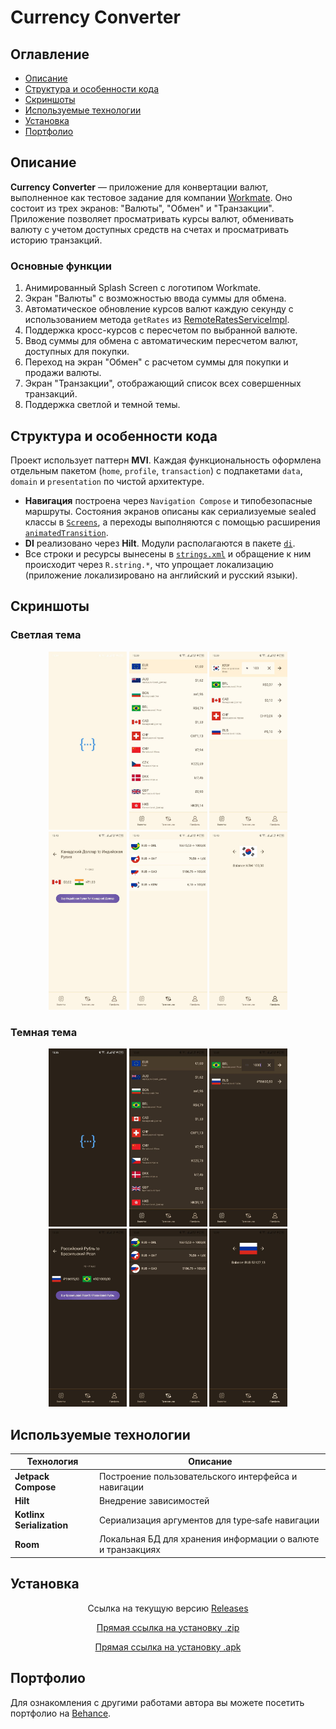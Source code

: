 # Currency Converter

## Оглавление
- [Описание](#описание)
- [Структура и особенности кода](#структура-и-особенности-кода)
- [Скриншоты](#скриншоты)
- [Используемые технологии](#используемые-технологии)
- [Установка](#установка)
- [Портфолио](#портфолио)

## Описание
**Currency Converter** — приложение для конвертации валют, выполненное как тестовое задание для компании [Workmate](https://work-mate.ru/). Оно состоит из трех экранов: "Валюты", "Обмен" и "Транзакции". Приложение позволяет просматривать курсы валют, обменивать валюту с учетом доступных средств на счетах и просматривать историю транзакций.

### Основные функции
1. Анимированный Splash Screen с логотипом Workmate.
2. Экран "Валюты" с возможностью ввода суммы для обмена.
3. Автоматическое обновление курсов валют каждую секунду с использованием метода `getRates` из [RemoteRatesServiceImpl](app/src/main/java/com/example/currencyconverter/home/data/data_source/remote/RemoteRatesServiceImpl.kt).
4. Поддержка кросс-курсов с пересчетом по выбранной валюте.
5. Ввод суммы для обмена с автоматическим пересчетом валют, доступных для покупки.
6. Переход на экран "Обмен" с расчетом суммы для покупки и продажи валюты.
7. Экран "Транзакции", отображающий список всех совершенных транзакций.
8. Поддержка светлой и темной темы.

## Структура и особенности кода
Проект использует паттерн **MVI**. Каждая функциональность оформлена отдельным пакетом (`home`, `profile`, `transaction`) с подпакетами `data`, `domain` и `presentation` по чистой архитектуре.

- **Навигация** построена через `Navigation Compose` и типобезопасные маршруты. Состояния экранов описаны как сериализуемые sealed классы в [`Screens`](app/src/main/java/com/example/currencyconverter/navigation/Screens.kt), а переходы выполняются с помощью расширения [`animatedTransition`](app/src/main/java/com/example/currencyconverter/navigation/animatedTransition.kt).
- **DI** реализовано через **Hilt**. Модули располагаются в пакете [`di`](app/src/main/java/com/example/currencyconverter/di).
- Все строки и ресурсы вынесены в [`strings.xml`](app/src/main/res/values/strings.xml) и обращение к ним происходит через `R.string.*`, что упрощает локализацию (приложение локализировано на английский и русский языки).

## Скриншоты

### Светлая тема
<p align="center">
  <img src="screenshots/1_light.jpg" width="125" />
  <img src="screenshots/2_light.jpg" width="125" />
  <img src="screenshots/3_light.jpg" width="125" />
  <img src="screenshots/4_light.jpg" width="125" />
  <img src="screenshots/5_light.jpg" width="125" />
  <img src="screenshots/6_light.jpg" width="125" />
</p>

### Темная тема
<p align="center">
  <img src="screenshots/1_dark.jpg" width="125" />
  <img src="screenshots/2_dark.jpg" width="125" />
  <img src="screenshots/3_dark.jpg" width="125" />
  <img src="screenshots/4_dark.jpg" width="125" />
  <img src="screenshots/5_dark.jpg" width="125" />
  <img src="screenshots/6_dark.jpg" width="125" />
</p>

## Используемые технологии
| Технология                | Описание                                                    |
|---------------------------|-------------------------------------------------------------|
| **Jetpack Compose**       | Построение пользовательского интерфейса и навигации         |
| **Hilt**                  | Внедрение зависимостей                                      |
| **Kotlinx Serialization** | Сериализация аргументов для type‑safe навигации             |
| **Room**                  | Локальная БД для хранения информации о валюте и транзакциях |

## Установка

<p align="center">Ссылка на текущую версию <a href="https://github.com/bybuss/WorkmateTestTask/releases/tag/v1.0.0">Releases</a></p>
<p align="center"><a href="https://github.com/user-attachments/files/21058578/release-apk.zip">Прямая ссылка на установку .zip</a></p>
<p align="center"><a href="https://github.com/bybuss/WorkmateTestTask/blob/main/app/release/app-release.apk">Прямая ссылка на установку .apk</a></p>


## Портфолио
Для ознакомления с другими работами автора вы можете посетить портфолио на [Behance](https://www.behance.net/gallery/222004489/Android-Developer-Portfolio).
